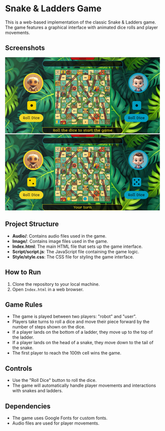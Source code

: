 # Snake & Ladders Game

This is a web-based implementation of the classic Snake & Ladders game. The game features a graphical interface with animated dice rolls and player movements.

## Screenshots

![screenshot-1](./screenshots/screenshot-1.png)
![screenshot-2](./screenshots/screenshot-2.png)

## Project Structure

- **Audio/**: Contains audio files used in the game.
- **Image/**: Contains image files used in the game.
- **Index.html**: The main HTML file that sets up the game interface.
- **Script/script.js**: The JavaScript file containing the game logic.
- **Style/style.css**: The CSS file for styling the game interface.

## How to Run

1. Clone the repository to your local machine.
2. Open `Index.html` in a web browser.

## Game Rules

- The game is played between two players: "robot" and "user".
- Players take turns to roll a dice and move their piece forward by the number of steps shown on the dice.
- If a player lands on the bottom of a ladder, they move up to the top of the ladder.
- If a player lands on the head of a snake, they move down to the tail of the snake.
- The first player to reach the 100th cell wins the game.

## Controls

- Use the "Roll Dice" button to roll the dice.
- The game will automatically handle player movements and interactions with snakes and ladders.


## Dependencies

- The game uses Google Fonts for custom fonts.
- Audio files are used for player movements.

